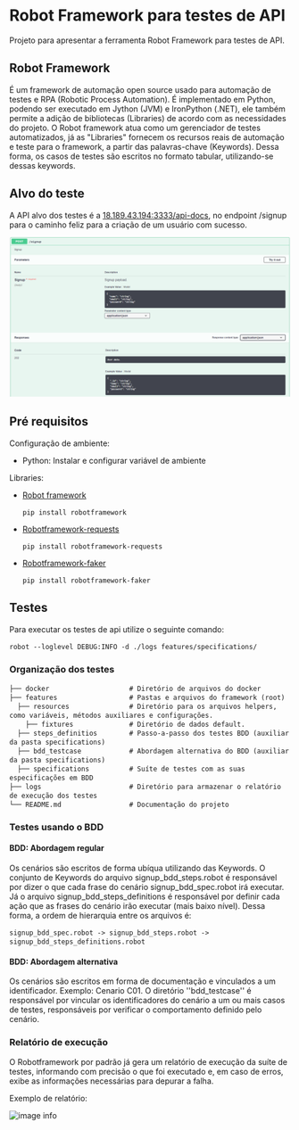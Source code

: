 # Robot Framework para testes de API

Projeto para apresentar a ferramenta Robot Framework para testes de API.

## Robot Framework

É um framework de automação open source usado para automação de testes e RPA (Robotic Process Automation).
É implementado em Python, podendo ser executado em Jython (JVM) e IronPython (.NET), ele também permite a adição de bibliotecas (Libraries) de acordo com as necessidades do projeto.
O Robot framework atua como um gerenciador de testes automatizados, já as "Libraries" fornecem os recursos reais de automação e teste para o framework, a partir das palavras-chave (Keywords). Dessa forma, os casos de testes são escritos no formato tabular, utilizando-se dessas keywords.

## Alvo do teste

A  API alvo dos testes é a [18.189.43.194:3333/api-docs](http://18.189.43.194:3333/api-docs/), no endpoint /signup para o caminho feliz para a criação de um usuário com sucesso.

![image info](./img/endpoint_signup.png)

## Pré requisitos

Configuração de ambiente:
- Python:
  Instalar e configurar variável de ambiente

Libraries:
- [Robot framework](https://robotframework.org/#learning)

  ~~~~
  pip install robotframework
  ~~~~

<!-- - [Requests](https://docs.python-requests.org/en/master/)

  ~~~~
  pip install requests
  ~~~~ -->

- [Robotframework-requests](https://github.com/MarketSquare/robotframework-requests#readme)
  
  ~~~~
  pip install robotframework-requests
  ~~~~

<!-- - [Robotframework-jsonlibrary](https://github.com/robotframework-thailand/robotframework-jsonlibrary)

  ~~~~
  pip install -U robotframework-jsonlibrary
  ~~~~

- [Robotframework-restinstance](https://github.com/asyrjasalo/RESTinstance/)

  ~~~~
  pip install --upgrade RESTinstance
  ~~~~ -->

- [Robotframework-faker](https://pypi.org/project/robotframework-faker/)

  ~~~~
  pip install robotframework-faker
  ~~~~
## Testes
Para executar os testes de api utilize o seguinte comando:

  ~~~~
  robot --loglevel DEBUG:INFO -d ./logs features/specifications/
  ~~~~
### Organização dos testes
  
    ├── docker                    # Diretório de arquivos do docker  
    ├── features                  # Pastas e arquivos do framework (root)  
      ├── resources               # Diretório para os arquivos helpers, como variáveis, métodos auxiliares e configurações.  
        ├── fixtures              # Diretório de dados default.  
      ├── steps_definitios        # Passo-a-passo dos testes BDD (auxiliar da pasta specifications)
      ├── bdd_testcase            # Abordagem alternativa do BDD (auxiliar da pasta specifications)
      ├── specifications          # Suíte de testes com as suas especificações em BDD  
    ├── logs                      # Diretório para armazenar o relatório de execução dos testes     
    └── README.md                 # Documentação do projeto  

### Testes usando o BDD

#### BDD: Abordagem regular

Os cenários são escritos de forma ubíqua utilizando das Keywords.
O conjunto de Keywords do arquivo signup_bdd_steps.robot é responsável por dizer o que cada frase do cenário signup_bdd_spec.robot irá executar. Já o arquivo signup_bdd_steps_definitions é responsável por definir cada ação que as frases do cenário irão executar (mais baixo nível).
Dessa forma, a ordem de hierarquia entre os arquivos é: 
````
signup_bdd_spec.robot -> signup_bdd_steps.robot -> signup_bdd_steps_definitions.robot
````
#### BDD: Abordagem alternativa

Os cenários são escritos em forma de documentação e vinculados a um identificador. Exemplo: Cenario C01.
O diretório ''bdd_testcase'' é responsável por vincular os identificadores do cenário a um ou mais casos de testes, responsáveis por verificar o comportamento definido pelo cenário.

### Relatório de execução

O Robotframework por padrão já gera um relatório de execução da suíte de testes, informando com precisão o que foi executado e, em caso de erros, exibe as informações necessárias para depurar a falha.

Exemplo de relatório:

![image info](./img/relatorio.png)
